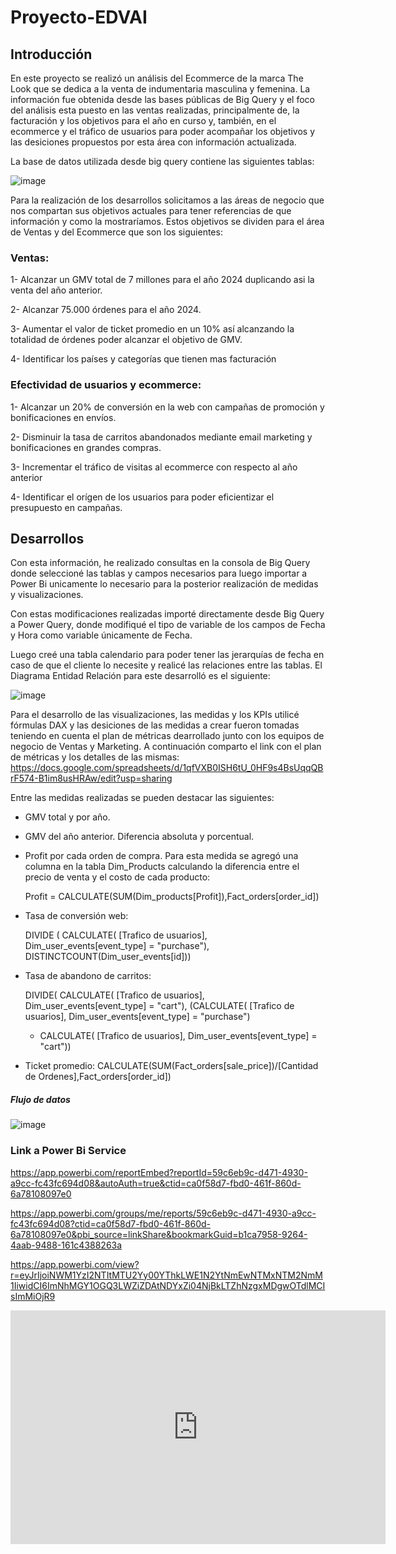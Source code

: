# Proyecto-EDVAI

## Introducción

En este proyecto se realizó un análisis del Ecommerce de la marca The Look que se dedica a la venta de indumentaria masculina y femenina. La información fue obtenida desde las bases públicas de Big Query y el foco del análisis esta puesto en las ventas realizadas, principalmente de, la facturación y los objetivos para el año en curso y, también, en el ecommerce y el tráfico de usuarios para poder acompañar los objetivos y las desiciones propuestos por esta área con información actualizada.

La base de datos utilizada desde big query contiene las siguientes tablas:



![image](https://github.com/ianziano/Proyecto-EDVAI/assets/169062674/475f5273-8ab9-43d9-8858-ea4cd00fa61b)


Para la realización de los desarrollos solicitamos a las áreas de negocio que nos compartan sus objetivos actuales para tener referencias de que información y como la mostraríamos. Estos objetivos se dividen para el área de Ventas y del Ecommerce que son los siguientes:

### Ventas:

1- Alcanzar un GMV total de 7 millones para el año 2024 duplicando asi la venta del año anterior.

2- Alcanzar 75.000 órdenes para el año 2024. 

3- Aumentar el valor de ticket promedio en un 10% así alcanzando la totalidad de órdenes poder alcanzar el objetivo de GMV.

4- Identificar los países y categorías que tienen mas facturación


### Efectividad de usuarios y ecommerce:

1- Alcanzar un 20% de conversión en la web con campañas de promoción y bonificaciones en envíos.

2- Disminuir la tasa de carritos abandonados mediante email marketing y bonificaciones en grandes compras.

3- Incrementar el tráfico de visitas al ecommerce con respecto al año anterior

4- Identificar el orígen de los usuarios para poder eficientizar el presupuesto en campañas. 


## Desarrollos

Con esta información, he realizado consultas en la consola de Big Query donde seleccioné las tablas y campos necesarios para luego importar a Power Bi unicamente lo necesario para la posterior realización de medidas y visualizaciones.

Con estas modificaciones realizadas importé directamente desde Big Query a Power Query, donde modifiqué el tipo de variable de los campos de Fecha y Hora como variable únicamente de Fecha.

Luego creé una tabla calendario para poder tener las jerarquías de fecha en caso de que el cliente lo necesite y realicé las relaciones entre las tablas. El Diagrama Entidad Relación para este desarrolló es el siguiente:

![image](https://github.com/ianziano/Proyecto-EDVAI/assets/169062674/0c3a4c48-88ae-4ee2-9474-41d5be5f224d)

Para el desarrollo de las visualizaciones, las medidas y los KPIs utilicé fórmulas DAX y las desiciones de las medidas a crear fueron tomadas teniendo en cuenta el plan de métricas dearrollado junto con los equipos de negocio de Ventas y Marketing. A continuación comparto el link con el plan de métricas y los detalles de las mismas: https://docs.google.com/spreadsheets/d/1qfVXB0ISH6tU_0HF9s4BsUqqQBrF574-B1im8usHRAw/edit?usp=sharing

Entre las medidas realizadas se pueden destacar las siguientes:

- GMV total y por año.
- GMV del año anterior. Diferencia absoluta y porcentual. 
- Profit por cada orden de compra. Para esta medida se agregó una columna en la tabla Dim_Products calculando la diferencia entre el precio de venta y el costo de cada producto:

  Profit = CALCULATE(SUM(Dim_products[Profit]),Fact_orders[order_id])

- Tasa de conversión web:
  
  DIVIDE (
  CALCULATE(
    [Trafico de usuarios],
    Dim_user_events[event_type] = "purchase"),
  DISTINCTCOUNT(Dim_user_events[id]))
  
- Tasa de abandono de carritos:
  
  DIVIDE(
  CALCULATE(
    [Trafico de usuarios],
    Dim_user_events[event_type] = "cart"),
  (CALCULATE(
    [Trafico de usuarios],
    Dim_user_events[event_type] = "purchase")
  + CALCULATE(
    [Trafico de usuarios],
    Dim_user_events[event_type] = "cart"))

- Ticket promedio: CALCULATE(SUM(Fact_orders[sale_price])/[Cantidad de Ordenes],Fact_orders[order_id]) 


##### Flujo de datos

![image](https://github.com/ianziano/Proyecto-EDVAI/assets/169062674/42463367-7a73-4e38-815f-b60eca8b2a82)








### Link a Power Bi Service

https://app.powerbi.com/reportEmbed?reportId=59c6eb9c-d471-4930-a9cc-fc43fc694d08&autoAuth=true&ctid=ca0f58d7-fbd0-461f-860d-6a78108097e0

https://app.powerbi.com/groups/me/reports/59c6eb9c-d471-4930-a9cc-fc43fc694d08?ctid=ca0f58d7-fbd0-461f-860d-6a78108097e0&pbi_source=linkShare&bookmarkGuid=b1ca7958-9264-4aab-9488-161c4388263a

https://app.powerbi.com/view?r=eyJrIjoiNWM1YzI2NTItMTU2Yy00YThkLWE1N2YtNmEwNTMxNTM2NmM1IiwidCI6ImNhMGY1OGQ3LWZiZDAtNDYxZi04NjBkLTZhNzgxMDgwOTdlMCIsImMiOjR9


<iframe title="Ignacio Anziano - Proyecto final EDVAI - Look Ecommerce" width="600" height="373.5" src="https://app.powerbi.com/view?r=eyJrIjoiNWM1YzI2NTItMTU2Yy00YThkLWE1N2YtNmEwNTMxNTM2NmM1IiwidCI6ImNhMGY1OGQ3LWZiZDAtNDYxZi04NjBkLTZhNzgxMDgwOTdlMCIsImMiOjR9" frameborder="0" allowFullScreen="true"></iframe>


